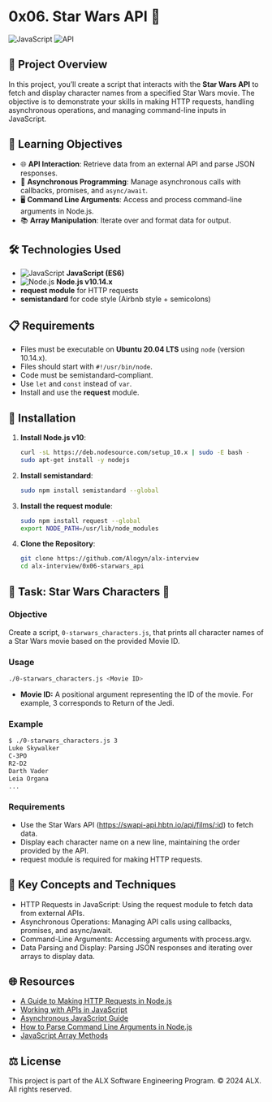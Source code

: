 # 0x06. Star Wars API 🌌

![JavaScript](https://img.shields.io/badge/JavaScript-ES6-yellow?style=flat-square&logo=javascript) ![API](https://img.shields.io/badge/API-Star_Wars-blue?style=flat-square&logo=api)

## 📖 Project Overview
In this project, you’ll create a script that interacts with the **Star Wars API** to fetch and display character names from a specified Star Wars movie. The objective is to demonstrate your skills in making HTTP requests, handling asynchronous operations, and managing command-line inputs in JavaScript.

## 🎯 Learning Objectives
- 🌐 **API Interaction**: Retrieve data from an external API and parse JSON responses.
- 🔄 **Asynchronous Programming**: Manage asynchronous calls with callbacks, promises, and `async/await`.
- 🖥️ **Command Line Arguments**: Access and process command-line arguments in Node.js.
- 📚 **Array Manipulation**: Iterate over and format data for output.

## 🛠️ Technologies Used
- ![JavaScript](https://img.shields.io/badge/JavaScript-ES6-yellow?style=flat-square&logo=javascript) **JavaScript (ES6)**
- ![Node.js](https://img.shields.io/badge/Node.js-v10.14.x-green?style=flat-square&logo=node.js) **Node.js v10.14.x**
- **request module** for HTTP requests
- **semistandard** for code style (Airbnb style + semicolons)

## 📋 Requirements
- Files must be executable on **Ubuntu 20.04 LTS** using `node` (version 10.14.x).
- Files should start with `#!/usr/bin/node`.
- Code must be semistandard-compliant.
- Use `let` and `const` instead of `var`.
- Install and use the **request** module.

## 🚀 Installation

1. **Install Node.js v10**:
    ```bash
    curl -sL https://deb.nodesource.com/setup_10.x | sudo -E bash -
    sudo apt-get install -y nodejs
    ```

2. **Install semistandard**:
    ```bash
    sudo npm install semistandard --global
    ```

3. **Install the request module**:
    ```bash
    sudo npm install request --global
    export NODE_PATH=/usr/lib/node_modules
    ```

4. **Clone the Repository**:
    ```bash
    git clone https://github.com/Alogyn/alx-interview
    cd alx-interview/0x06-starwars_api
    ```

## 📝 Task: Star Wars Characters 🌠

### Objective
Create a script, `0-starwars_characters.js`, that prints all character names of a Star Wars movie based on the provided Movie ID.

### Usage
```bash
./0-starwars_characters.js <Movie ID>
```

- **Movie ID:** A positional argument representing the ID of the movie. For example, 3 corresponds to Return of the Jedi.

### Example
```bash
$ ./0-starwars_characters.js 3
Luke Skywalker
C-3PO
R2-D2
Darth Vader
Leia Organa
...
```

### Requirements
- Use the Star Wars API (https://swapi-api.hbtn.io/api/films/:id) to fetch data.
- Display each character name on a new line, maintaining the order provided by the API.
- request module is required for making HTTP requests.

## 🧠 Key Concepts and Techniques
- HTTP Requests in JavaScript: Using the request module to fetch data from external APIs.
- Asynchronous Operations: Managing API calls using callbacks, promises, and async/await.
- Command-Line Arguments: Accessing arguments with process.argv.
- Data Parsing and Display: Parsing JSON responses and iterating over arrays to display data.

## 🌐 Resources
- [A Guide to Making HTTP Requests in Node.js](https://www.memberstack.com/blog/node-http-request)
- [Working with APIs in JavaScript](https://developer.mozilla.org/en-US/docs/Learn/JavaScript/Client-side_web_APIs/Introduction)
- [Asynchronous JavaScript Guide](https://developer.mozilla.org/en-US/docs/Learn/JavaScript/Asynchronous)
- [How to Parse Command Line Arguments in Node.js](https://tecadmin.net/how-to-parse-command-line-arguments-in-nodejs/#google_vignette)
- [JavaScript Array Methods](https://developer.mozilla.org/en-US/docs/Web/JavaScript/Reference/Global_Objects/Array)

## ⚖️ License
This project is part of the ALX Software Engineering Program.
© 2024 ALX. All rights reserved.
